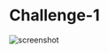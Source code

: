 # Challenge-1
![screenshot](https://github.com/gracecatk/Challenge-1/assets/140928469/bc7edd9d-3f62-4370-b2d9-86621132001c)
